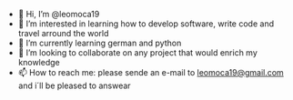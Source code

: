 - 👋 Hi, I’m @leomoca19
- 👀 I’m interested in learning how to develop software, write code and travel arround the world
- 🌱 I’m currently learning german and python
- 💞️ I’m looking to collaborate on any project that would enrich my knowledge
- 📫 How to reach me: please sende an e-mail to leomoca19@gmail.com and i´ll be pleased to answear

<!---
leomoca19/leomoca19 is a ✨ special ✨ repository because its `README.md` (this file) appears on your GitHub profile.
You can click the Preview link to take a look at your changes.
--->
